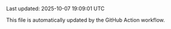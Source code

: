 Last updated: 2025-10-07 19:09:01 UTC

This file is automatically updated by the GitHub Action workflow.
